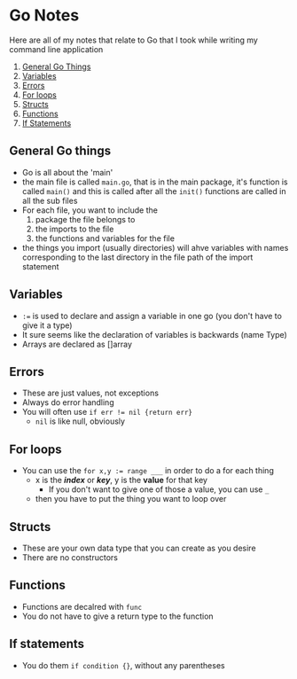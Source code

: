 # Go Notes
Here are all of my notes that relate to Go that I took while writing my command line application
  1. [General Go Things](#general-go-things)
  2. [Variables](#variables)
  3. [Errors](#errors)
  4. [For loops](#for-loops)
  5. [Structs](#structs)
  6. [Functions](#functions)
  7. [If Statements](#if-statements)

## General Go things
- Go is all about the 'main'
- the main file is called `main.go`, that is in the main package, it's function is called `main()` and this is called after all the `init()` functions are called in all the sub files
- For each file, you want to include the
  1. package the file belongs to
  2. the imports to the file
  3. the functions and variables for the file
- the things you import (usually directories) will ahve variables with names corresponding to the last directory in the file path of the import statement

## Variables
- `:=` is used to declare and assign a variable in one go (you don't have to give it a type)
- It sure seems like the declaration of variables is backwards (name Type)
- Arrays are declared as []array

## Errors
- These are just values, not exceptions
- Always do error handling
- You will often use `if err != nil {return err}`
  - `nil` is like null, obviously


## For loops
- You can use the `for x,y := range ___` in order to do a for each thing
  - x is the ___index___ or ___key___, y is the __value__ for that key
    - If you don't want to give one of those a value, you can use `_`
  - then you have to put the thing you want to loop over

## Structs
- These are your own data type that you can create as you desire
- There are no constructors

## Functions
- Functions are decalred with `func`
- You do not have to give a return type to the function

## If statements
- You do them `if condition {}`, without any parentheses
